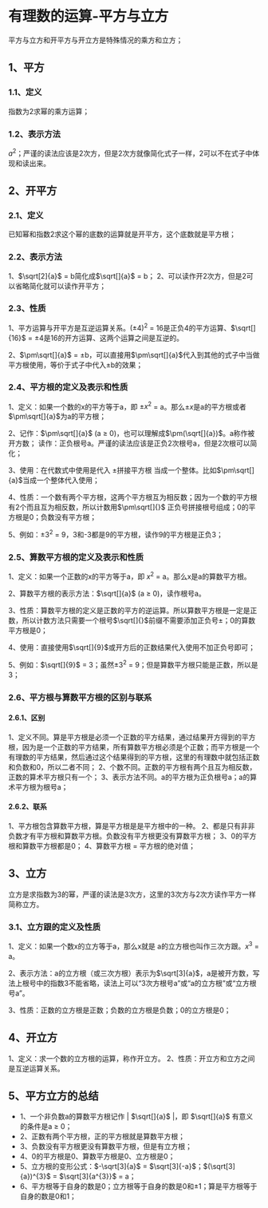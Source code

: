 # 有理数的运算-平方与立方
平方与立方和开平方与开立方是特殊情况的乘方和立方；

## 1、平方
### 1.1、定义
指数为2求幂的乘方运算；

### 1.2、表示方法
$a^{2}$；严谨的读法应该是2次方，但是2次方就像简化式子一样，2可以不在式子中体现和读出来。

## 2、开平方
### 2.1、定义
已知幂和指数2求这个幂的底数的运算就是开平方，这个底数就是平方根；

### 2.2、表示方法
1、$\sqrt[2]{a}$ = b简化成$\sqrt[]{a}$ = b；
2、可以读作开2次方，但是2可以省略简化就可以读作开平方；

### 2.3、性质
1、平方运算与开平方是互逆运算关系。$(\pm4)^{2}$ = 16是正负4的平方运算、$\sqrt[]{16}$ = $\pm4$是16的开方运算、这两个运算之间是互逆的。

2、$\pm\sqrt[]{a}$ = $\pm$b，可以直接用$\pm\sqrt[]{a}$代入到其他的式子中当做平方根使用，等价于式子中代入$\pm$b的效果；

### 2.4、平方根的定义及表示和性质
1、定义：如果一个数的x的平方等于a，即 $\pm x^{2}$ = a。那么$\pm x$是a的平方根或者$\pm\sqrt[]{a}$为a的平方根；

2、记作：$\pm\sqrt[]{a}$ (a $\geqslant$ 0)，也可以理解成$\pm(\sqrt[]{a})$。a称作被开方数；
读作：正负根号a。严谨的读法应该是正负2次根号a，但是2次根可以简化；

3、使用：在代数式中使用是代入 $\pm$拼接平方根 当成一个整体。比如$\pm\sqrt[]{a}$当成一个整体代入使用；

4、性质：一个数有两个平方根，这两个平方根互为相反数；因为一个数的平方根有2个而且互为相反数，所以计数用$\pm\sqrt[]{}$ 正负号拼接根号组成；0的平方根是0；负数没有平方根；

5、例如：$\pm3^{2}$ = 9，3和-3都是9的平方根，读作9的平方根是正负3；

### 2.5、算数平方根的定义及表示和性质
1、定义：如果一个正数的x的平方等于a，即 $x^{2}$ = a。那么x是a的算数平方根。

2、算数平方根的表示方法：$\sqrt[]{a}$ (a $\geqslant$ 0)，读作根号a。

3、性质：算数平方根的定义是正数的平方的逆运算。所以算数平方根是一定是正数，所以计数方法只需要一个根号$\sqrt[]{}$前缀不需要添加正负号$\pm$；0的算数平方根是0；

4、使用：直接使用$\sqrt[]{9}$或开方后的正数结果代入使用不加正负号即可；

5、例如：$\sqrt[]{9}$ = 3；虽然$\pm3^{2}$ = 9；但是算数平方根只能是正数，所以是3；

### 2.6、平方根与算数平方根的区别与联系
#### 2.6.1、区别
1、定义不同。算是平方根是必须一个正数的平方结果，通过结果开方得到的平方根，因为是一个正数的平方结果，所有算数平方根必须是个正数；而平方根是一个有理数的平方结果，然后通过这个结果得到的平方根，这里的有理数中就包括正数和负数和0，所以二者不同；
2、个数不同。正数的平方根有两个且互为相反数，正数的算术平方根只有一个；
3、表示方法不同。a的平方根为正负根号a；a的算术平方根为根号a；
#### 2.6.2、联系
1、平方根包含算数平方根，算是平方根是是平方根中的一种。
2、都是只有非非负数才有平方根和算数平方根。负数没有平方根更没有算数平方根；
3、0的平方根和算数平方根都是0；
4、算数平方根 = 平方根的绝对值；

## 3、立方
立方是求指数为3的幂，严谨的读法是3次方，这里的3次方与2次方读作平方一样简称立方。

### 3.1、立方跟的定义及性质
1、定义：如果一个数x的立方等于a，那么x就是
a的立方根也叫作三次方跟。$x^{3}$ = a。

2、表示方法：a的立方根（或三次方根）表示为$\sqrt[3]{a}$，a是被开方数，写法上根号中的指数3不能省略，读法上可以“3次方根号a”或“a的立方根”或“立方根号a”。

3、性质：正数的立方根是正数；负数的立方根是负数；0的立方根是0；

## 4、开立方
1、定义：求一个数的立方根的运算，称作开立方。
2、性质：开立方和立方之间是互逆运算关系。


## 5、平方立方的总结
- 1、一个非负数a的算数平方根记作 | $\sqrt[]{a}$ |，即 $\sqrt[]{a}$ 有意义的条件是a $\geqslant$ 0；
- 2、正数有两个平方根，正的平方根就是算数平方根；
- 3、负数没有平方根更没有算数平方根，但是有立方根；
- 4、0的平方根是0、算数平方根是0、立方根是0；
- 5、立方根的变形公式：$-\sqrt[3]{a}$ = $\sqrt[3]{-a}$；$(\sqrt[3]{a})^{3}$ = $\sqrt[3]{a^{3}}$ = a；
- 6、平方根等于自身的数是0；立方根等于自身的数是0和$\pm1$；算是平方根等于自身的数是0和1；
